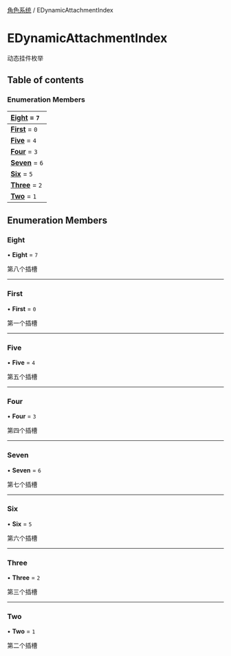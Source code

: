 [角色系统](../groups/角色系统.角色系统.md) / EDynamicAttachmentIndex

# EDynamicAttachmentIndex <Badge type="tip" text="Enumeration" /> <Score text="EDynamicAttachmentIndex" />

动态挂件枚举

## Table of contents

### Enumeration Members <Score text="Enumeration" /> 
| **[Eight](mw.EDynamicAttachmentIndex.md#eight)** = ``7``  |
| :----- |
| **[First](mw.EDynamicAttachmentIndex.md#first)** = ``0`` |
| **[Five](mw.EDynamicAttachmentIndex.md#five)** = ``4`` |
| **[Four](mw.EDynamicAttachmentIndex.md#four)** = ``3`` |
| **[Seven](mw.EDynamicAttachmentIndex.md#seven)** = ``6`` |
| **[Six](mw.EDynamicAttachmentIndex.md#six)** = ``5`` |
| **[Three](mw.EDynamicAttachmentIndex.md#three)** = ``2`` |
| **[Two](mw.EDynamicAttachmentIndex.md#two)** = ``1`` |

## Enumeration Members

### Eight <Score text="Eight" /> 

• **Eight** = ``7``

第八个插槽

___

### First <Score text="First" /> 

• **First** = ``0``

第一个插槽

___

### Five <Score text="Five" /> 

• **Five** = ``4``

第五个插槽

___

### Four <Score text="Four" /> 

• **Four** = ``3``

第四个插槽

___

### Seven <Score text="Seven" /> 

• **Seven** = ``6``

第七个插槽

___

### Six <Score text="Six" /> 

• **Six** = ``5``

第六个插槽

___

### Three <Score text="Three" /> 

• **Three** = ``2``

第三个插槽

___

### Two <Score text="Two" /> 

• **Two** = ``1``

第二个插槽
